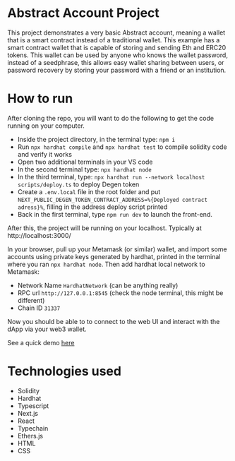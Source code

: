 # Abstract Account Project

This project demonstrates a very basic Abstract account, meaning a wallet that is a smart contract instead of a traditional wallet. This example has a smart contract wallet that is capable of storing and sending Eth and ERC20 tokens. This wallet can be used by anyone who knows the wallet password, instead of a seedphrase, this allows easy wallet sharing between users, or password recovery by storing your password with a friend or an institution.

# How to run


After cloning the repo, you will want to do the following to get the code running on your computer.

- Inside the project directory, in the terminal type: `npm i`
- Run `npx hardhat compile` and `npx hardhat test` to compile solidity code and verify it works
- Open two additional terminals in your VS code
- In the second terminal type: `npx hardhat node`
- In the third terminal, type: `npx hardhat run --network localhost scripts/deploy.ts` to deploy Degen token
- Create a `.env.local` file in the root folder and put `NEXT_PUBLIC_DEGEN_TOKEN_CONTRACT_ADDRESS=%{Deployed contract adress}%`, filling in the address deploy script printed
- Back in the first terminal, type `npm run dev` to launch the front-end.

After this, the project will be running on your localhost. 
Typically at http://localhost:3000/

In your browser, pull up your Metamask (or similar) wallet, and import some accounts using private keys generated by hardhat, printed in the terminal where you ran `npx hardhat node`.
Then add hardhat local network to Metamask:
- Network Name `HardhatNetwork` (can be anything really)
- RPC url `http://127.0.0.1:8545` (check the node terminal, this might be different)
- Chain ID `31337`

Now you should be able to to connect to the web UI and interact with the dApp via your web3 wallet.

See a quick demo [here](https://www.loom.com/share/4defb32538164e1aa0539131c3fee2c2?sid=0de85114-17d7-4ebc-af68-2fdc5b939b12) 

# Technologies used
- Solidity
- Hardhat
- Typescript
- Next.js
- React
- Typechain
- Ethers.js
- HTML
- CSS